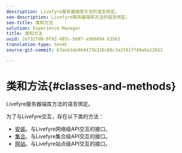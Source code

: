 ```yaml
---
description: Livefyre服务器端库方法的语言绑定。
seo-description: Livefyre服务器端库方法的语言绑定。
seo-title: 类和方法
solution: Experience Manager
title: 类和方法
uuid: 2e7327d8-0f92-485c-b607-a566894 b3561
translation-type: tm+mt
source-git-commit: 67aeb3de964473b326c88c3a3f81ff48a6a12652

---
```



# 类和方法{#classes-and-methods}

Livefyre服务器端库方法的语言绑定。

为了与Livefyre交互，存在以下类的方法：

* [安装](../c-installing-libraries/c-installing-libraries.md)。与Livefyre网络级API交互的接口。
* [集合](../c-installing-libraries/c-collection-methods.md#c_collection_methods)。与Livefyre集合级API交互的接口。
* [网站](../c-installing-libraries/c-site-methods.md#c_site_methods)。与Livefyre站点级API交互的接口。

